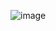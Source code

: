 ![image](https://user-images.githubusercontent.com/72502985/206820791-c98ee1c6-2b11-4eea-a609-e0a477cd2062.png)
